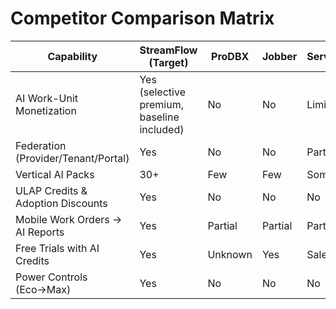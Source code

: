 # Competitor Comparison Matrix

| Capability | StreamFlow (Target) | ProDBX | Jobber | ServiceTitan | Housecall Pro |
|---|---|---|---|---|---|
| AI Work-Unit Monetization | Yes (selective premium, baseline included) | No | No | Limited | No |
| Federation (Provider/Tenant/Portal) | Yes | No | No | Partial | No |
| Vertical AI Packs | 30+ | Few | Few | Some | Few |
| ULAP Credits & Adoption Discounts | Yes | No | No | No | No |
| Mobile Work Orders → AI Reports | Yes | Partial | Partial | Partial | Partial |
| Free Trials with AI Credits | Yes | Unknown | Yes | Sales-led | Yes |
| Power Controls (Eco→Max) | Yes | No | No | No | No |
